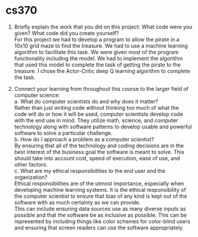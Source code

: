 # cs370
1. Briefly explain the work that you did on this project: What code were you given? What code did you create yourself?<br>
  For this project we had to develop a program to allow the pirate in a 10x10 grid maze to find the treasure.
  We had to use a machine learning algorithm to facilitate this task.  We were given most of the program functionality including the model.
  We had to implement the algorithm that used this model to complete the task of getting the pirate to the treasure.  I chose the Actor-Critic deep Q learning algorithm to complete the task.


2. Connect your learning from throughout this course to the larger field of computer science:<br>
  a. What do computer scientists do and why does it matter?<br>
      Rather than just writing code without thinking too much of what the code will do or how it will be used, computer scientists develop code with the end use in mind.
     They utilize math, science, and computer technology along with software patterns to develop usable and powerful software to solve a particular challenge.<br>
   b. How do I approach a problem as a computer scientist?<br>
    By ensuring that all of the technology and coding decisions are in the best interest of the business goal the software is meant to solve.  This should take into account cost, speed of execution, ease of use, and other factors.<br>
   c. What are my ethical responsibilities to the end user and the organization?<br>
    Ethical responsibilities are of the utmost importance, especially when developing machine learning systems.  It is the ethical responsibility of the computer scientist to ensure that bias of any kind is kept out of the software with as much certainty as we can provide.<br>
    This can include ensuring data sources use as many diverse inputs as possible and that the software be as inclusive as possible.  This can be represented by including things like color schemes for color-blind users and ensuring that screen readers can use the software appropriately.
  
